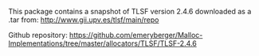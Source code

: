 This package contains a snapshot of TLSF version 2.4.6 downloaded as a .tar from: http://www.gii.upv.es/tlsf/main/repo

Github repository: https://github.com/emeryberger/Malloc-Implementations/tree/master/allocators/TLSF/TLSF-2.4.6
